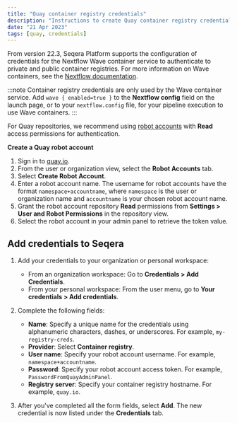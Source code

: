 ```yaml
---
title: "Quay container registry credentials"
description: "Instructions to create Quay container registry credentials in Seqera Platform."
date: "21 Apr 2023"
tags: [quay, credentials]
---
```


From version 22.3, Seqera Platform supports the configuration of credentials for the Nextflow Wave container service to authenticate to private and public container registries. For more information on Wave containers, see the [Nextflow documentation](https://www.nextflow.io/docs/latest/wave.html).

:::note
Container registry credentials are only used by the Wave container service. Add `wave { enabled=true }` to the **Nextflow config** field on the launch page, or to your `nextflow.config` file, for your pipeline execution to use Wave containers.
:::

For Quay repositories, we recommend using [robot accounts](https://docs.quay.io/glossary/robot-accounts.html) with **Read** access permissions for authentication.

**Create a Quay robot account**

1. Sign in to [quay.io](https://quay.io/).
2. From the user or organization view, select the **Robot Accounts** tab.
3. Select **Create Robot Account**.
4. Enter a robot account name. The username for robot accounts have the format `namespace+accountname`, where `namespace` is the user or organization name and `accountname` is your chosen robot account name.
5. Grant the robot account repository **Read** permissions from **Settings > User and Robot Permissions** in the repository view.
6. Select the robot account in your admin panel to retrieve the token value.

## Add credentials to Seqera

1.  Add your credentials to your organization or personal workspace:

    - From an organization workspace: Go to **Credentials > Add Credentials**.
    - From your personal workspace: From the user menu, go to **Your credentials > Add credentials**.

2.  Complete the following fields:

    - **Name**: Specify a unique name for the credentials using alphanumeric characters, dashes, or underscores. For example, `my-registry-creds`.
    - **Provider**: Select **Container registry**.
    - **User name**: Specify your robot account username. For example, `namespace+accountname`.
    - **Password**: Specify your robot account access token. For example, `PasswordFromQuayAdminPanel`.
    - **Registry server**: Specify your container registry hostname. For example, `quay.io`.

3.  After you've completed all the form fields, select **Add**. The new credential is now listed under the **Credentials** tab.
